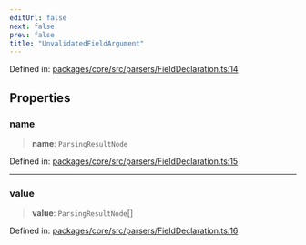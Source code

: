```yaml
---
editUrl: false
next: false
prev: false
title: "UnvalidatedFieldArgument"
---
```


Defined in: [packages/core/src/parsers/FieldDeclaration.ts:14](https://github.com/mProjectsCode/obsidian-meta-bind-plugin/blob/6e87907d27dd07b6437b63c980b11d2bfef62599/packages/core/src/parsers/FieldDeclaration.ts#L14)

## Properties

### name

> **name**: `ParsingResultNode`

Defined in: [packages/core/src/parsers/FieldDeclaration.ts:15](https://github.com/mProjectsCode/obsidian-meta-bind-plugin/blob/6e87907d27dd07b6437b63c980b11d2bfef62599/packages/core/src/parsers/FieldDeclaration.ts#L15)

***

### value

> **value**: `ParsingResultNode`[]

Defined in: [packages/core/src/parsers/FieldDeclaration.ts:16](https://github.com/mProjectsCode/obsidian-meta-bind-plugin/blob/6e87907d27dd07b6437b63c980b11d2bfef62599/packages/core/src/parsers/FieldDeclaration.ts#L16)
